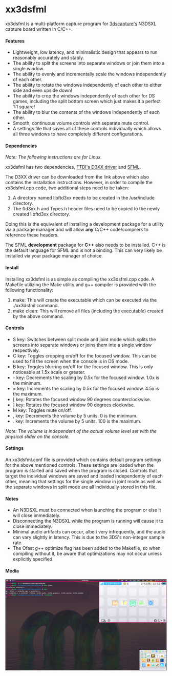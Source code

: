 # **xx3dsfml**

xx3dsfml is a multi-platform capture program for [3dscapture's](https://3dscapture.com/) N3DSXL capture board written in C/C++.

#### Features

- Lightweight, low latency, and minimalistic design that appears to run reasonably accurately and stably.
- The ability to split the screens into separate windows or join them into a single window.
- The ability to evenly and incrementally scale the windows independently of each other.
- The ability to rotate the windows independently of each other to either side and even upside down!
- The ability to crop the windows independently of each other for DS games, including the split bottom screen which just makes it a perfect 1:1 square!
- The ability to blur the contents of the windows independently of each other.
- Smooth, continuous volume controls with separate mute control.
- A settings file that saves all of these controls individually which allows all three windows to have completely different configurations.

#### Dependencies

*Note: The following instructions are for Linux.*

xx3dsfml has two dependencies, [FTDI's D3XX driver](https://ftdichip.com/drivers/d3xx-drivers/) and [SFML](https://www.sfml-dev.org/).

The D3XX driver can be downloaded from the link above which also contains the installation instructions. However, in order to compile the xx3dsfml.cpp code, two additional steps need to be taken:

1. A directory named libftd3xx needs to be created in the /usr/include directory.
2. The ftd3xx.h and Types.h header files need to be copied to the newly created libftd3xx directory.

Doing this is the equivalent of installing a development package for a utility via a package manager and will allow **any** C/C++ code/compilers to reference these headers.

The SFML **development** package for **C++** also needs to be installed. C++ is the default language for SFML and is not a binding. This can very likely be installed via your package manager of choice.

#### Install

Installing xx3dsfml is as simple as compiling the xx3dsfml.cpp code. A Makefile utilizing the Make utility and g++ compiler is provided with the following functionality:

1. make:	    This will create the executable which can be executed via the ./xx3dsfml command.
2. make clean:	This will remove all files (including the executable) created by the above command.

#### Controls

- S key: Switches between split mode and joint mode which splits the screens into separate windows or joins them into a single window respectively.
- C key: Toggles cropping on/off for the focused window. This can be used to fill the screen when the console is in DS mode.
- B key: Toggles blurring on/off for the focused window. This is only noticeable at 1.5x scale or greater.
- \- key: Decrements the scaling by 0.5x for the focused window. 1.0x is the minimum.
- = key: Increments the scaling by 0.5x for the focused window. 4.5x is the maximum.
- [ key: Rotates the focused window 90 degrees counterclockwise.
- ] key: Rotates the focused window 90 degrees clockwise.
- M key: Toggles mute on/off.
- , key: Decrements the volume by 5 units. 0 is the minimum.
- . key: Increments the volume by 5 units. 100 is the maximum.

*Note: The volume is independent of the actual volume level set with the physical slider on the console.*

#### Settings

An xx3dsfml.conf file is provided which contains default program settings for the above mentioned controls. These settings are loaded when the program is started and saved when the program is closed. Controls that target the individual windows are saved and loaded independently of each other, meaning that settings for the single window in joint mode as well as the separate windows in split mode are all individually stored in this file.

#### Notes

- An N3DSXL must be connected when launching the program or else it will close immediately.
- Disconnecting the N3DSXL while the program is running will cause it to close immediately.
- Minimal audio artifacts can occur, albeit very infrequently, and the audio can vary slightly in latency. This is due to the 3DS's non-integer sample rate.
- The Ofast g++ optimize flag has been added to the Makefile, so when compiling without it, be aware that optimizations may not occur unless explicitly specified.

#### Media

![xx3dsfml](xx3dsfml.png "xx3dsfml")
